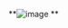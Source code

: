 **![image](https://github.com/ViniOM/db_riqueza_loja/assets/73274632/33ce6181-ea36-4d1d-8ad1-5c8d908aaae7)
**
